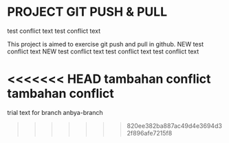 # PROJECT GIT PUSH & PULL
test conflict text
test conflict text

This project is aimed to exercise git push and pull in github.
NEW test conflict text
NEW test conflict text
test conflict text
test conflict text

<<<<<<< HEAD
tambahan conflict
tambahan conflict
=======

trial text for branch anbya-branch
>>>>>>> 820ee382ba887ac49d4e3694d32f896afe7215f8
